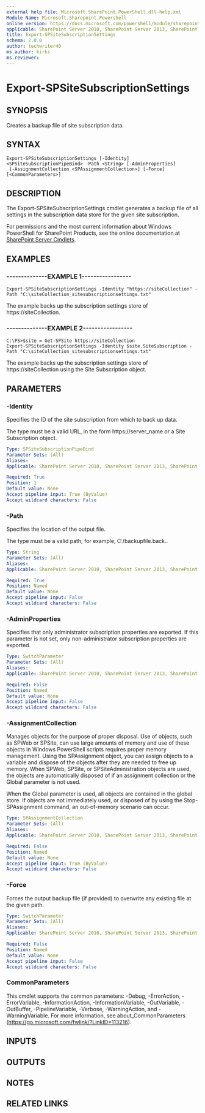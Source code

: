 ```yaml
---
external help file: Microsoft.SharePoint.PowerShell.dll-help.xml
Module Name: Microsoft.Sharepoint.Powershell
online version: https://docs.microsoft.com/powershell/module/sharepoint-server/export-spsitesubscriptionsettings
applicable: SharePoint Server 2010, SharePoint Server 2013, SharePoint Server 2016, SharePoint Server 2019
title: Export-SPSiteSubscriptionSettings
schema: 2.0.0
author: techwriter40
ms.author: kirks
ms.reviewer:
---
```


# Export-SPSiteSubscriptionSettings

## SYNOPSIS

Creates a backup file of site subscription data.



## SYNTAX

```
Export-SPSiteSubscriptionSettings [-Identity] <SPSiteSubscriptionPipeBind> -Path <String> [-AdminProperties]
 [-AssignmentCollection <SPAssignmentCollection>] [-Force] [<CommonParameters>]
```

## DESCRIPTION
The Export-SPSiteSubscriptionSettings cmdlet generates a backup file of all settings in the subscription data store for the given site subscription.

For permissions and the most current information about Windows PowerShell for SharePoint Products, see the online documentation at [SharePoint Server Cmdlets](https://docs.microsoft.com/powershell/sharepoint/sharepoint-server/sharepoint-server-cmdlets).

## EXAMPLES

### --------------EXAMPLE 1----------------- 
```
Export-SPSiteSubscriptionSettings -Identity "https://siteCollection" -Path "C:\siteCollection_sitesubscriptionsettings.txt"
```

The example backs up the subscription settings store of https://siteCollection.


### --------------EXAMPLE 2----------------- 
```
C:\PS>$site = Get-SPSite https://siteCollection
Export-SPSiteSubscriptionSettings -Identity $site.SiteSubscription -Path "C:\siteCollection_sitesubscriptionsettings.txt"
```

The example backs up the subscription settings store of https://siteCollection using the Site Subscription object.

## PARAMETERS

### -Identity
Specifies the ID of the site subscription from which to back up data.

The type must be a valid URL, in the form https://server_name or a Site Subscription object.

```yaml
Type: SPSiteSubscriptionPipeBind
Parameter Sets: (All)
Aliases: 
Applicable: SharePoint Server 2010, SharePoint Server 2013, SharePoint Server 2016, SharePoint Server 2019

Required: True
Position: 1
Default value: None
Accept pipeline input: True (ByValue)
Accept wildcard characters: False
```

### -Path
Specifies the location of the output file.

The type must be a valid path; for example,  C:/backupfile.back..

```yaml
Type: String
Parameter Sets: (All)
Aliases: 
Applicable: SharePoint Server 2010, SharePoint Server 2013, SharePoint Server 2016, SharePoint Server 2019

Required: True
Position: Named
Default value: None
Accept pipeline input: False
Accept wildcard characters: False
```

### -AdminProperties
Specifies that only administrator subscription properties are exported.
If this parameter is not set, only non-administrator subscription properties are exported.

```yaml
Type: SwitchParameter
Parameter Sets: (All)
Aliases: 
Applicable: SharePoint Server 2010, SharePoint Server 2013, SharePoint Server 2016, SharePoint Server 2019

Required: False
Position: Named
Default value: None
Accept pipeline input: False
Accept wildcard characters: False
```

### -AssignmentCollection
Manages objects for the purpose of proper disposal.
Use of objects, such as SPWeb or SPSite, can use large amounts of memory and use of these objects in Windows PowerShell scripts requires proper memory management.
Using the SPAssignment object, you can assign objects to a variable and dispose of the objects after they are needed to free up memory.
When SPWeb, SPSite, or SPSiteAdministration objects are used, the objects are automatically disposed of if an assignment collection or the Global parameter is not used.

When the Global parameter is used, all objects are contained in the global store.
If objects are not immediately used, or disposed of by using the Stop-SPAssignment command, an out-of-memory scenario can occur.

```yaml
Type: SPAssignmentCollection
Parameter Sets: (All)
Aliases: 
Applicable: SharePoint Server 2010, SharePoint Server 2013, SharePoint Server 2016, SharePoint Server 2019

Required: False
Position: Named
Default value: None
Accept pipeline input: True (ByValue)
Accept wildcard characters: False
```

### -Force
Forces the output backup file (if provided) to overwrite any existing file at the given path.

```yaml
Type: SwitchParameter
Parameter Sets: (All)
Aliases: 
Applicable: SharePoint Server 2010, SharePoint Server 2013, SharePoint Server 2016, SharePoint Server 2019

Required: False
Position: Named
Default value: None
Accept pipeline input: False
Accept wildcard characters: False
```

### CommonParameters
This cmdlet supports the common parameters: -Debug, -ErrorAction, -ErrorVariable, -InformationAction, -InformationVariable, -OutVariable, -OutBuffer, -PipelineVariable, -Verbose, -WarningAction, and -WarningVariable. For more information, see about_CommonParameters (https://go.microsoft.com/fwlink/?LinkID=113216).

## INPUTS

## OUTPUTS

## NOTES

## RELATED LINKS

